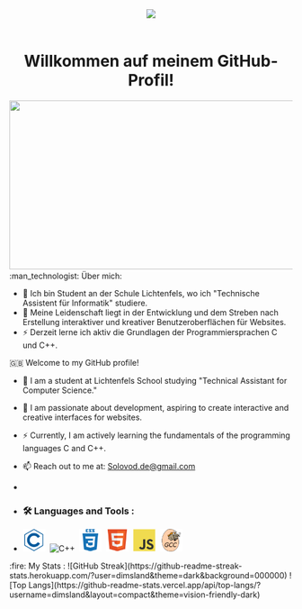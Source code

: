 <div id="header" align="center">
  <img src="https://media.giphy.com/media/9TYOxSLqBIrK0/giphy.gif" width="100"/> 
</div>
<div id="header" align="center">
  <img src="https://komarev.com/ghpvc/?username=dimsland&style=flat-square&color=blue" alt=""/>
  <h1>
    Willkommen auf meinem GitHub-Profil!
  </h1>
</div>
<div align="center">
  <img src="https://media.giphy.com/media/dWesBcTLavkZuG35MI/giphy.gif" width="600" height="300"/>
</div>
:man_technologist: Über mich:

- :telescope: Ich bin Student an der Schule Lichtenfels, wo ich "Technische Assistent für Informatik" studiere.
- :seedling: Meine Leidenschaft liegt in der Entwicklung und dem Streben nach Erstellung interaktiver und kreativer Benutzeroberflächen für Websites.
- :zap: Derzeit lerne ich aktiv die Grundlagen der Programmiersprachen C und C++.

:gb: Welcome to my GitHub profile!

- :telescope: I am a student at Lichtenfels School studying "Technical Assistant for Computer Science."
- :seedling: I am passionate about development, aspiring to create interactive and creative interfaces for websites.
- :zap: Currently, I am actively learning the fundamentals of the programming languages C and C++.

- :mailbox: Reach out to me at: Solovod.de@gmail.com
- 
- ### :hammer_and_wrench: Languages and Tools :
- <div>
  <img src="https://github.com/devicons/devicon/blob/master/icons/c/c-line.svg" title="c" alt="c" width="40" height="40"/>&nbsp;
  <img src="https://user-images.githubusercontent.com/42747200/46140125-da084900-c26d-11e8-8ea7-c45ae6306309.png" title="C++" alt="C++" width="40" height="40"/>&nbsp;
  <img src="https://github.com/devicons/devicon/blob/master/icons/css3/css3-plain-wordmark.svg"  title="CSS3" alt="CSS" width="40" height="40"/>&nbsp;
  <img src="https://github.com/devicons/devicon/blob/master/icons/html5/html5-original.svg" title="HTML5" alt="HTML" width="40" height="40"/>&nbsp;
  <img src="https://github.com/devicons/devicon/blob/master/icons/javascript/javascript-original.svg" title="JavaScript" alt="JavaScript" width="40" height="40"/>&nbsp;
  <img src="https://raw.githubusercontent.com/devicons/devicon/55609aa5bd817ff167afce0d965585c92040787a/icons/gcc/gcc-original.svg" title="GCC" alt="GCC" width="40" height="40"/>&nbsp;
</div>
:fire: My Stats :
![GitHub Streak](https://github-readme-streak-stats.herokuapp.com/?user=dimsland&theme=dark&background=000000)
![Top Langs](https://github-readme-stats.vercel.app/api/top-langs/?username=dimsland&layout=compact&theme=vision-friendly-dark)

